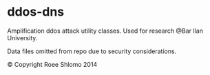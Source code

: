 ddos-dns
========

Amplification ddos attack utility classes.
Used for research @Bar Ilan University.

Data files omitted from repo due to security considerations.

&copy; Copyright Roee Shlomo 2014